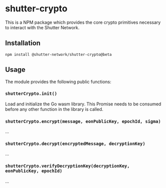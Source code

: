 # shutter-crypto

This is a NPM package which provides the core crypto primitives necessary to
interact with the Shutter Network.

## Installation

```
npm install @shutter-network/shutter-crypto@beta
```

## Usage

The module provides the following public functions:

### `shutterCrypto.init()`

Load and initialize the Go wasm library. This Promise needs to be consumed
before any other function in the library is called.

### `shutterCrypto.encrypt(message, eonPublicKey, epochId, sigma)`

...

### `shutterCrypto.decrypt(encryptedMessage, decryptionKey)`

...

### `shutterCrypto.verifyDecryptionKey(decryptionKey, eonPublicKey, epochId)`

...
